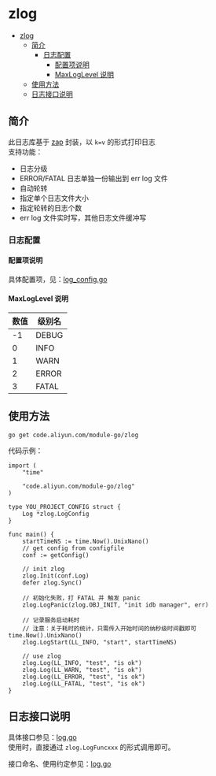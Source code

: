 # zlog

   * [zlog](#zlog)
      * [简介](#简介)
         * [日志配置](#日志配置)
            * [配置项说明](#配置项说明)
            * [MaxLogLevel 说明](#maxloglevel-说明)
      * [使用方法](#使用方法)
      * [日志接口说明](#日志接口说明)

## 简介
此日志库基于 [zap](https://github.com/uber-go/zap) 封装，以 `k=v` 的形式打印日志    
支持功能：
* 日志分级
* ERROR/FATAL 日志单独一份输出到 err log 文件
* 自动轮转
* 指定单个日志文件大小
* 指定轮转的日志个数
* err log 文件实时写，其他日志文件缓冲写

### 日志配置
#### 配置项说明

具体配置项，见：[log_config.go](./log_config.go#L17)

#### MaxLogLevel 说明

| 数值 | 级别名 |
| ---- | ---- |
| -1 | DEBUG |
| 0 | INFO |
| 1 | WARN |
| 2 | ERROR |
| 3 | FATAL |

## 使用方法

```
go get code.aliyun.com/module-go/zlog
```

代码示例：

```
import (
    "time"

    "code.aliyun.com/module-go/zlog"
)

type YOU_PROJECT_CONFIG struct {
    Log *zlog.LogConfig
}

func main() {
    startTimeNS := time.Now().UnixNano()
    // get config from configfile
    conf := getConfig()

    // init zlog
    zlog.Init(conf.Log)
    defer zlog.Sync()

    // 初始化失败，打 FATAL 并 触发 panic
    zlog.LogPanic(zlog.OBJ_INIT, "init idb manager", err)

    // 记录服务启动耗时
    // 注意：关于耗时的统计，只需传入开始时间的纳秒级时间戳即可 time.Now().UnixNano()
    zlog.LogStart(LL_INFO, "start", startTimeNS)

    // use zlog
    zlog.Log(LL_INFO, "test", "is ok")
    zlog.Log(LL_WARN, "test", "is ok")
    zlog.Log(LL_ERROR, "test", "is ok")
    zlog.Log(LL_FATAL, "test", "is ok")
}
```

## 日志接口说明

具体接口参见：[log.go](./log.go)    
使用时，直接通过 `zlog.LogFuncxxx` 的形式调用即可。    

接口命名、使用约定参见：[log.go](./log.go)  
